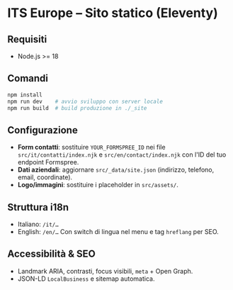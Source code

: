 # ITS Europe – Sito statico (Eleventy)

## Requisiti
- Node.js >= 18

## Comandi
```bash
npm install
npm run dev    # avvio sviluppo con server locale
npm run build  # build produzione in ./_site
```

## Configurazione
- **Form contatti**: sostituire `YOUR_FORMSPREE_ID` nei file `src/it/contatti/index.njk` e `src/en/contact/index.njk` con l'ID del tuo endpoint Formspree.
- **Dati aziendali**: aggiornare `src/_data/site.json` (indirizzo, telefono, email, coordinate).
- **Logo/immagini**: sostituire i placeholder in `src/assets/`.

## Struttura i18n
- Italiano: `/it/…`
- English: `/en/…`
Con switch di lingua nel menu e tag `hreflang` per SEO.

## Accessibilità & SEO
- Landmark ARIA, contrasti, focus visibili, `meta` + Open Graph.
- JSON-LD `LocalBusiness` e sitemap automatica.

